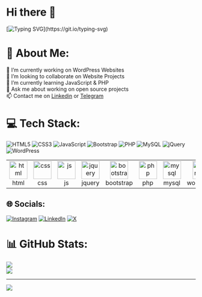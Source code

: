 # Hi there 👋
[![Typing SVG](https://readme-typing-svg.herokuapp.com?color=%2337D2FF&size=24&width=600&lines=Welcome+To+Kardo+Heydari's++GitHub+Profile+.)](https://git.io/typing-svg)

# 💫 About Me:
🔭 I’m currently working on WordPress Websites<br>🤝 I’m looking to collaborate on Website Projects<br>🌱 I’m currently learning JavaScript & PHP<br> 💬 Ask me about working on open source projects<br> 📫 Contact me on <a href="http://linkedin.com/in/kardo-heydari-9940ab275" title="Linkedin">Linkedin</a> or  <a href="https://t.me/rebelk7" title="Telegram">Telegram</a><br>


# 💻 Tech Stack:
![HTML5](https://img.shields.io/badge/html5-%23E34F26.svg?style=for-the-badge&logo=html5&logoColor=white) ![CSS3](https://img.shields.io/badge/css3-%231572B6.svg?style=for-the-badge&logo=css3&logoColor=white) ![JavaScript](https://img.shields.io/badge/javascript-%23323330.svg?style=for-the-badge&logo=javascript&logoColor=%23F7DF1E) ![Bootstrap](https://img.shields.io/badge/bootstrap-%238511FA.svg?style=for-the-badge&logo=bootstrap&logoColor=white) ![PHP](https://img.shields.io/badge/php-%23777BB4.svg?style=for-the-badge&logo=php&logoColor=white) ![MySQL](https://img.shields.io/badge/mysql-%2300000f.svg?style=for-the-badge&logo=mysql&logoColor=white) ![jQuery](https://img.shields.io/badge/jquery-%230769AD.svg?style=for-the-badge&logo=jquery&logoColor=white) ![WordPress](https://img.shields.io/badge/WordPress-%23117AC9.svg?style=for-the-badge&logo=WordPress&logoColor=white)
<table>
  <tr>
      <td align="center" width="96">
        <img src="https://skillicons.dev/icons?i=html" width="48" height="48" alt="html" />
      <br>html
    </td>
          <td align="center" width="96">
        <img src="https://skillicons.dev/icons?i=css" width="48" height="48" alt="css" />
      <br>css
    </td>
          <td align="center" width="96">
        <img src="https://skillicons.dev/icons?i=js" width="48" height="48" alt="js" />
      <br>js
    </td>
          <td align="center" width="96">
        <img src="https://skillicons.dev/icons?i=jquery" width="48" height="48" alt="jquery" />
      <br>jquery
    </td>
        </td>
          <td align="center" width="96">
        <img src="https://skillicons.dev/icons?i=bootstrap" width="48" height="48" alt="bootstrap" />
      <br>bootstrap
    </td>
            </td>
          <td align="center" width="96">
        <img src="https://skillicons.dev/icons?i=php" width="48" height="48" alt="php" />
      <br>php
    </td>
            </td>
          <td align="center" width="96">
        <img src="https://skillicons.dev/icons?i=mysql" width="48" height="48" alt="mysql" />
      <br>mysql
    </td>
            </td>
          <td align="center" width="96">
        <img src="https://skillicons.dev/icons?i=wordpress" width="48" height="48" alt="wordpress" />
      <br>wordpress
    </td>
</tr>
</table>

## 🌐 Socials:
[![Instagram](https://img.shields.io/badge/Instagram-%23E4405F.svg?logo=Instagram&logoColor=white)](https://instagram.com/https://instagram.com/kardo.heydari) [![LinkedIn](https://img.shields.io/badge/LinkedIn-%230077B5.svg?logo=linkedin&logoColor=white)](https://linkedin.com/in/http://linkedin.com/in/kardo-heydari-9940ab275) [![X](https://img.shields.io/badge/X-black.svg?logo=X&logoColor=white)](https://x.com/https://twitter.com/kardo_heydari) 

# 📊 GitHub Stats:
![](https://github-readme-stats.vercel.app/api?username=imkardo&theme=dark&hide_border=true&include_all_commits=true&count_private=false)<br/>
![](https://github-readme-stats.vercel.app/api/top-langs/?username=imkardo&theme=dark&hide_border=true&include_all_commits=true&count_private=false&layout=compact)

---
[![](https://visitcount.itsvg.in/api?id=imkardo&icon=0&color=0)](https://visitcount.itsvg.in)

<!-- Proudly created with GPRM ( https://gprm.itsvg.in ) -->
